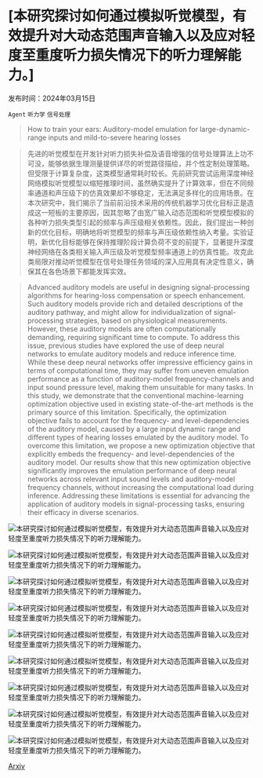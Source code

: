 # [本研究探讨如何通过模拟听觉模型，有效提升对大动态范围声音输入以及应对轻度至重度听力损失情况下的听力理解能力。]

发布时间：2024年03月15日

`Agent` `听力学` `信号处理`

> How to train your ears: Auditory-model emulation for large-dynamic-range inputs and mild-to-severe hearing losses

> 先进的听觉模型在开发针对听力损失补偿及语音增强的信号处理算法上功不可没，能够依据生理测量提供详尽的听觉路径描绘，并个性定制处理策略。但受限于计算复杂度，这类模型通常耗时较长。先前研究尝试运用深度神经网络模拟听觉模型以缩短推理时间，虽然确实提升了计算效率，但在不同频率通道和声压级下的仿真效果却不够稳定，无法满足多样化的应用场景。在本次研究中，我们揭示了当前前沿技术采用的传统机器学习优化目标正是造成这一短板的主要原因，因其忽略了由宽广输入动态范围和听觉模型模拟的各种听力损失类型引起的频率与声压级相关依赖性。因此，我们提出一种创新的优化目标，明确地将听觉模型的频率与声压级依赖性纳入考量。实验证明，新优化目标能够在保持推理阶段计算负荷不变的前提下，显著提升深度神经网络在各类相关输入声压级及听觉模型频率通道上的仿真性能。攻克此类局限对推动听觉模型在信号处理任务领域的深入应用具有决定性意义，确保其在各色场景下都能发挥实效。

> Advanced auditory models are useful in designing signal-processing algorithms for hearing-loss compensation or speech enhancement. Such auditory models provide rich and detailed descriptions of the auditory pathway, and might allow for individualization of signal-processing strategies, based on physiological measurements. However, these auditory models are often computationally demanding, requiring significant time to compute. To address this issue, previous studies have explored the use of deep neural networks to emulate auditory models and reduce inference time. While these deep neural networks offer impressive efficiency gains in terms of computational time, they may suffer from uneven emulation performance as a function of auditory-model frequency-channels and input sound pressure level, making them unsuitable for many tasks. In this study, we demonstrate that the conventional machine-learning optimization objective used in existing state-of-the-art methods is the primary source of this limitation. Specifically, the optimization objective fails to account for the frequency- and level-dependencies of the auditory model, caused by a large input dynamic range and different types of hearing losses emulated by the auditory model. To overcome this limitation, we propose a new optimization objective that explicitly embeds the frequency- and level-dependencies of the auditory model. Our results show that this new optimization objective significantly improves the emulation performance of deep neural networks across relevant input sound levels and auditory-model frequency channels, without increasing the computational load during inference. Addressing these limitations is essential for advancing the application of auditory models in signal-processing tasks, ensuring their efficacy in diverse scenarios.

![本研究探讨如何通过模拟听觉模型，有效提升对大动态范围声音输入以及应对轻度至重度听力损失情况下的听力理解能力。](../../../paper_images/2403.10428/x1.png)

![本研究探讨如何通过模拟听觉模型，有效提升对大动态范围声音输入以及应对轻度至重度听力损失情况下的听力理解能力。](../../../paper_images/2403.10428/x2.png)

![本研究探讨如何通过模拟听觉模型，有效提升对大动态范围声音输入以及应对轻度至重度听力损失情况下的听力理解能力。](../../../paper_images/2403.10428/x3.png)

![本研究探讨如何通过模拟听觉模型，有效提升对大动态范围声音输入以及应对轻度至重度听力损失情况下的听力理解能力。](../../../paper_images/2403.10428/x4.png)

![本研究探讨如何通过模拟听觉模型，有效提升对大动态范围声音输入以及应对轻度至重度听力损失情况下的听力理解能力。](../../../paper_images/2403.10428/x5.png)

![本研究探讨如何通过模拟听觉模型，有效提升对大动态范围声音输入以及应对轻度至重度听力损失情况下的听力理解能力。](../../../paper_images/2403.10428/x6.png)

![本研究探讨如何通过模拟听觉模型，有效提升对大动态范围声音输入以及应对轻度至重度听力损失情况下的听力理解能力。](../../../paper_images/2403.10428/x7.png)

![本研究探讨如何通过模拟听觉模型，有效提升对大动态范围声音输入以及应对轻度至重度听力损失情况下的听力理解能力。](../../../paper_images/2403.10428/x8.png)

![本研究探讨如何通过模拟听觉模型，有效提升对大动态范围声音输入以及应对轻度至重度听力损失情况下的听力理解能力。](../../../paper_images/2403.10428/x9.png)

[Arxiv](https://arxiv.org/abs/2403.10428)